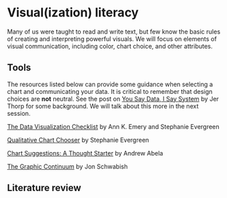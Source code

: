 # Visual(ization) literacy #

Many of us were taught to read and write text, but few know the basic rules of creating and interpreting powerful visuals. We will focus on elements of visual communication, including color, chart choice, and other attributes. 

## Tools ##
The resources listed below can provide some guidance when selecting a chart and communicating your data. It is critical to remember that design choices are **not** neutral. See the post on [You Say Data, I Say System](https://hackernoon.com/you-say-data-i-say-system-54e84aa7a421) by Jer Thorp for some background. We will talk about this more in the next session.

[The Data Visualization Checklist](http://annkemery.com/wp-content/uploads/2016/10/DataVizChecklist_May2016.pdf) by Ann K. Emery and Stephanie Evergreen

[Qualitative Chart Chooser](http://stephanieevergreen.com/wp-content/uploads/2016/11/Qualitative-Chooser-2.0.pdf) by Stephanie Evergreen

[Chart Suggestions: A Thought Starter](http://extremepresentation.typepad.com/files/choosing-a-good-chart-09.pdf) by Andrew Abela

[The Graphic Continuum](https://policyviz.com/2014/09/09/graphic-continuum/) by Jon Schwabish

## Literature review ##
